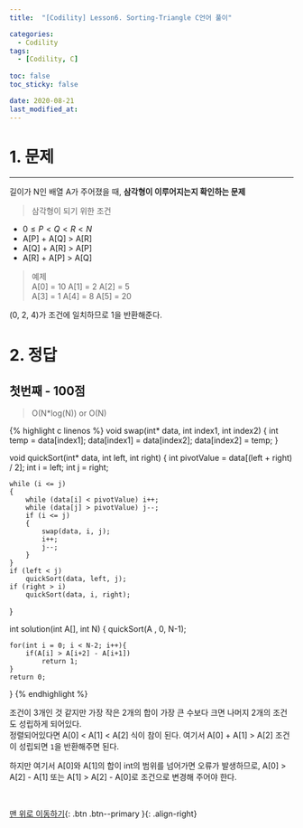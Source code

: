 ```yaml
---
title:  "[Codility] Lesson6. Sorting-Triangle C언어 풀이" 

categories:
  - Codility
tags:
  - [Codility, C]
 
toc: false
toc_sticky: false

date: 2020-08-21
last_modified_at:
---
```

# 1. 문제
---
길이가 N인 배열 A가 주어졌을 때, **삼각형이 이루어지는지 확인하는 문제**

> 삼각형이 되기 위한 조건
- $0 \leq P<Q<R<N$
- A[P] + A[Q] > A[R]
- A[Q] + A[R] > A[P]
- A[R] + A[P] > A[Q]

>예제   
A[0] = 10    A[1] = 2    A[2] = 5   
A[3] = 1     A[4] = 8    A[5] = 20

(0, 2, 4)가 조건에 일치하므로 1을 반환해준다.
<br>

# 2. 정답
## 첫번째 - 100점
>O(N*log(N)) or O(N)

{% highlight c linenos %}
void swap(int* data, int index1, int index2)
{
    int temp = data[index1];
    data[index1] = data[index2];
    data[index2] = temp;
}

void quickSort(int* data, int left, int right) 
{
    int pivotValue = data[(left + right) / 2];
    int i = left;
    int j = right;

    while (i <= j)
    {
        while (data[i] < pivotValue) i++;
        while (data[j] > pivotValue) j--;
        if (i <= j)
        {
            swap(data, i, j);
            i++;
            j--;
        }
    }
    if (left < j)
        quickSort(data, left, j);    
    if (right > i)
        quickSort(data, i, right);    
}

int solution(int A[], int N) {
    quickSort(A , 0, N-1);
    
    for(int i = 0; i < N-2; i++){
        if(A[i] > A[i+2] - A[i+1])
            return 1;
    }
    return 0;
}
{% endhighlight %}

조건이 3개인 것 같지만 가장 작은 2개의 합이 가장 큰 수보다 크면 나머지 2개의 조건도 성립하게 되어있다.   
정렬되어있다면 A[0] < A[1] < A[2] 식이 참이 된다. 여기서 A[0] + A[1] > A[2] 조건이 성립되면 `1`을 반환해주면 된다.

하지만 여기서 A[0]와 A[1]의 합이 int의 범위를 넘어가면 오류가 발생하므로, A[0] > A[2] - A[1] 또는 A[1] > A[2] - A[0]로 조건으로 변경해 주어야 한다.

<br>

[맨 위로 이동하기](#){: .btn .btn--primary }{: .align-right}